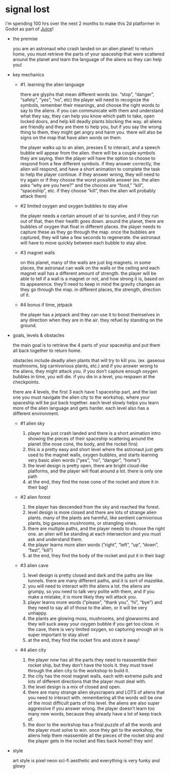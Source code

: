 # signal lost

i'm spending 100 hrs over the next 2 months to make this 2d platformer in Godot as part of [Juice](https://github.com/hackclub/juice)!

- the premise
    
    you are an astronaut who crash landed on an alien planet! to return home, you must retrieve the parts of your spaceship that were scattered around the planet and learn the language of the aliens so they can help you!
    

- key mechanics
    - #1. learning the alien language
        
        there are glyphs that mean different words (ex. “stop”, “danger”, “safety”, “yes”, “no”, etc) the player will need to recognize the symbols, remember their meanings, and choose the right words to say to the aliens. if you can communicate with them and understand what they say, they can help you know which path to take, open locked doors, and help kill deadly plants blocking the way. all aliens are friendly and they are there to help you, but if you say the wrong thing to them, they might get angry and harm you. there will also be signs on the map that have alien words on them.
        
        the player walks up to an alien, presses E to interact, and a speech bubble will appear from the alien. there will be a couple symbols they are saying. then the player will have the option to choose to respond from a few different symbols. if they answer correctly, the alien will respond, and have a short animation to complete the task to help the player continue. if they answer wrong, they will need to try again or if they choose the worst possible answer (ex. the alien asks “why are you here?” and the choices are “food,” “kill”, “spaceship”, etc. if they choose “kill”, then the alien will probably attack them)
        
    - #2 limited oxygen and oxygen bubbles to stay alive
        
        the player needs a certain amount of air to survive, and if they run out of that, then their health goes down. around the planet, there are bubbles of oxygen that float in different places. the player needs to capture these as they go through the map. once the bubbles are captured, they will take a few seconds to regenerate. the astronaut will have to move quickly between each bubble to stay alive.
        
    - #3 magnet walls
        
        on this planet, many of the walls are just big magnets. in some places, the astronaut can walk on the walls or the ceiling and each magnet wall has a different amount of strength. the player will be able to tell if a wall is a magnet or not, and how strong it is, based on its appearence. they’ll need to keep in mind the gravity changes as they go through the map. in different places, the strength, direction of it.
        
    - #4 bonus if time, jetpack
        
        the player has a jetpack and they can use it to boost themselves in any direction when they are in the air. they refuel by standing on the ground.
        

- goals, levels & obstacles
    
    the main goal is to retrieve the 4 parts of your spaceship and put them all back together to return home.
    
    obstacles include deadly alien plants that will try to kill you. (ex. gaseous mushrooms, big carnivorious plants, etc.) and if you answer wrong to the aliens, they might attack you. if you don’t capture enough oxygen bubbles in time, you will die. if you die in a level, you respawn at the checkpoints.
    
    there are 4 levels, the first 3 each have 1 spaceship part, and the last one you must navigate the alien city to the workshop, where your spaceship will be put back together. each level slowly helps you learn more of the alien language and gets harder. each level also has a different environment.
    
    - #1 alien sky
        1. player has just crash landed and there is a short animation intro showing the pieces of their spaceship scattering around the planet (the nose cone, the body, and the rocket fins)
        2. this is a pretty easy and short level where the astronaut just gets used to the magnet walls, oxygen bubbles, and starts learning very basic alien words (”yes”, “no”, “danger”, “home”)
        3. the level design is pretty open, there are bright cloud-like platforms, and the player will float around a lot. there is only one path
        4. at the end, they find the nose cone of the rocket and store it in their bag!
    
    - #2 alien forest
        1. the player has descended from the sky and reached the forest.
        2. level design is more closed and there are lots of strange alien plants. many of the plants are harmful, like sentient carnivorious plants, big gaseous mushrooms, or strangling vines.
        3. there are multiple paths, and the player needs to choose the right one. an alien will be standing at each intersection and you must ask and understand them. 
        4. the player learns more alien words (”right”, “left”, “up”, “down”, “fast”, “kill”)
        5. at the end, they find the body of the rocket and put it in their bag!
    
    - #3 alien cave
        1. level design is pretty closed and dark and the paths are like tunnels. there are many different paths, and it is sort of mazelike. 
        2. you will need to interact with the aliens a lot. the aliens are grumpy, so you need to talk very polite with them, and if you make a mistake, it is more likely they will attack you.
        3. player learns more words (”please”, “thank you”, “hi”, “bye”) and they need to say all of those to the alien, or it will be very unhappy. 
        4. the plants are glowing moss, mushrooms, and glowworms and they will suck away your oxygen bubble if you get too close. in the cave, there is very limited oxygen, so capturing enough air is super important to stay alive!
        5. at the end, they find the rocket fins and store it away!
    
    - #4 alien city
        1. the player now has all the parts they need to reassemble their rocket ship, but they don’t have the tools it. they must travel through the alien city to the workshop to build it.
        2. the city has the most magnet walls, each with extreme pulls and lots of different directions that the player must deal with.
        3. the level design is a mix of closed and open. 
        4. there are many strange alien skyscrapers and LOTS of aliens that you need to interact with. remembering all the words will be one of the most difficult parts of this level. the aliens are also super aggressive if you answer wrong. the player doesn’t learn too many new words, because they already have a lot of keep track of.
        5. the door to the workshop has a final puzzle of all the words and the player must solve to win. once they get to the workshop, the aliens help them reassemble all the pieces of the rocket ship and the player gets in the rocket and flies back home!! they win!

- style
    
    art style is pixel neon sci-fi aesthetic and everything is very funky and glowy
